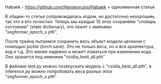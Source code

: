  Habaek - https://github.com/HanseonJoo/Habaek + одноименная статья

 В общем-то статья сопровождалась кодом, но достаточно нехорошим, так что я его почистил. Теперь мы каждые 10 эпох сохраняем "словарь состояния" (state dictionary), это лежит с именами "segformer_epoch_x.pth", 
 
 После трейна пытаемся сохранить весь объект модели целиком с помощью pickle (torch.save). Это не только веса, но и вся архитектура, код и т.д. Это менее надежно и может ломаться при изменении кода. Оно хранится под именами "nvidia_best_all.pth"

 В файлике test.py можно позапускать модель c "nvidia_best_all.pth", в inference.py можно попробовать веса разных эпох "segformer_epoch_x.pth"
